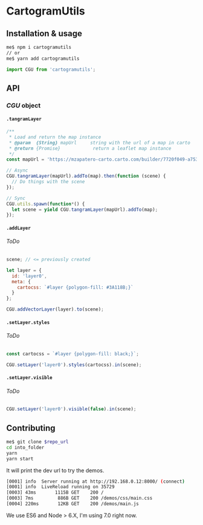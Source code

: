 # CartogramUtils

## Installation & usage

```bash
me$ npm i cartogramutils
// or
me$ yarn add cartogramutils
```

```javascript
import CGU from 'cartogramutils';
```
## API

### *CGU* object

#### `.tangramLayer`

```javascript
/**
 * Load and return the map instance
 * @param  {String} mapUrl     string with the url of a map in carto
 * @return {Promise}            return a leaflet map instance
 */
const mapUrl = 'https://mzapatero-carto.carto.com/builder/7720f049-a753-42d1-8010-12f727b9c5d5/embed';

// Async
CGU.tangramLayer(mapUrl).addTo(map).then(function (scene) {
  // Do things with the scene
});

// Sync
CGU.utils.spawn(function*() {
  let scene = yield CGU.tangramLayer(mapUrl).addTo(map);
});
```

#### `.addLayer`
###### ToDo
```javascript
scene; // <= previously created

let layer = {
  id: 'layer0',
  meta: {
    cartocss: `#layer {polygon-fill: #3A118B;}`
  }
};

CGU.addVectorLayer(layer).to(scene);
```

#### `.setLayer.styles`
###### ToDo
```javascript
const cartocss = `#layer {polygon-fill: black;}`;

CGU.setLayer('layer0').styles(cartocss).in(scene);
```

#### `.setLayer.visible`
###### ToDo
```javascript
CGU.setLayer('layer0').visible(false).in(scene);
```

## Contributing

```sh
me$ git clone $repo_url
cd into_folder
yarn
yarn start
```

It will print the dev url to try the demos.

```sh
[0001] info  Server running at http://192.168.0.12:8000/ (connect)
[0001] info  LiveReload running on 35729
[0003] 43ms       1115B GET    200 /
[0003] 7ms         886B GET    200 /demos/css/main.css
[0004] 220ms       12KB GET    200 /demos/main.js
```

We use ES6 and Node > 6.X, I'm using 7.0 right now.
